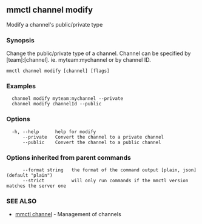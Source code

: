 ## mmctl channel modify

Modify a channel's public/private type

### Synopsis

Change the public/private type of a channel.
Channel can be specified by [team]:[channel]. ie. myteam:mychannel or by channel ID.

```
mmctl channel modify [channel] [flags]
```

### Examples

```
  channel modify myteam:mychannel --private
  channel modify channelId --public
```

### Options

```
  -h, --help      help for modify
      --private   Convert the channel to a private channel
      --public    Convert the channel to a public channel
```

### Options inherited from parent commands

```
      --format string   the format of the command output [plain, json] (default "plain")
      --strict          will only run commands if the mmctl version matches the server one
```

### SEE ALSO

* [mmctl channel](mmctl_channel.md)	 - Management of channels

